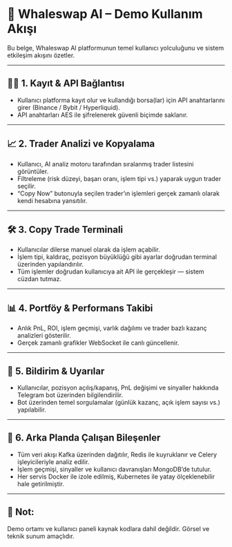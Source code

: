 
# 🚀 Whaleswap AI – Demo Kullanım Akışı

Bu belge, Whaleswap AI platformunun temel kullanıcı yolculuğunu ve sistem etkileşim akışını özetler.

---

## 🧑‍💼 1. Kayıt & API Bağlantısı
- Kullanıcı platforma kayıt olur ve kullandığı borsa(lar) için API anahtarlarını girer (Binance / Bybit / Hyperliquid).
- API anahtarları AES ile şifrelenerek güvenli biçimde saklanır.

---

## 📈 2. Trader Analizi ve Kopyalama
- Kullanıcı, AI analiz motoru tarafından sıralanmış trader listesini görüntüler.
- Filtreleme (risk düzeyi, başarı oranı, işlem tipi vs.) yaparak uygun trader seçilir.
- “Copy Now” butonuyla seçilen trader’ın işlemleri gerçek zamanlı olarak kendi hesabına yansıtılır.

---

## 🛠 3. Copy Trade Terminali
- Kullanıcılar dilerse manuel olarak da işlem açabilir.
- İşlem tipi, kaldıraç, pozisyon büyüklüğü gibi ayarlar doğrudan terminal üzerinden yapılandırılır.
- Tüm işlemler doğrudan kullanıcıya ait API ile gerçekleşir — sistem cüzdan tutmaz.

---

## 📊 4. Portföy & Performans Takibi
- Anlık PnL, ROI, işlem geçmişi, varlık dağılımı ve trader bazlı kazanç analizleri gösterilir.
- Gerçek zamanlı grafikler WebSocket ile canlı güncellenir.

---

## 🔔 5. Bildirim & Uyarılar
- Kullanıcılar, pozisyon açılış/kapanış, PnL değişimi ve sinyaller hakkında Telegram bot üzerinden bilgilendirilir.
- Bot üzerinden temel sorgulamalar (günlük kazanç, açık işlem sayısı vs.) yapılabilir.

---

## 🧠 6. Arka Planda Çalışan Bileşenler
- Tüm veri akışı Kafka üzerinden dağıtılır, Redis ile kuyruklanır ve Celery işleyicileriyle analiz edilir.
- İşlem geçmişi, sinyaller ve kullanıcı davranışları MongoDB’de tutulur.
- Her servis Docker ile izole edilmiş, Kubernetes ile yatay ölçeklenebilir hale getirilmiştir.

---

## 📌 Not:
Demo ortamı ve kullanıcı paneli kaynak kodlara dahil değildir. Görsel ve teknik sunum amaçlıdır.
